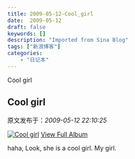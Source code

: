 ```yaml
---
title: 2009-05-12-Cool_girl
date:  2009-05-12
draft: false
keywords: []
description: "Imported from Sina Blog"
tags: ["新浪博客"]
categories: 
    - "日记本"
---
```

Cool girl
## Cool girl

 原文发布于：*2009-05-12 22:10:25*

[![Cool&nbsp;<wbr>girl](https&#58;//lpqaaa.bay.livefilestore.com/y1mAwMsXZ4TfpUBgVEQGXfun-sTl1jsE5vvgMdBzcMqV7E6iFR_jzmVNEtg9snWjEy_zZPVcc4FcE4oitPlFmHj7sdsbkRdhj-YYKOOzppoPBWQWcc7AZADaveJPBZaYmGKfJsSlyGIM8G4ltqzzWY5Vg/InlineRepresentation21d76ed9-c2cc-4458-8651-0599c8815a0e[1].jpg)](http&#58;//cid-21498be546db23d6.skydrive.live.com/redir.aspx?page=browse&amp;resid=21498BE546DB23D6!1384&amp;ct=photos)
[
View Full Album](http&#58;//cid-21498be546db23d6.skydrive.live.com/redir.aspx?page=browse&amp;resid=21498BE546DB23D6!1384&amp;ct=photos)

haha, Look, she is a cool girl. My girl.


